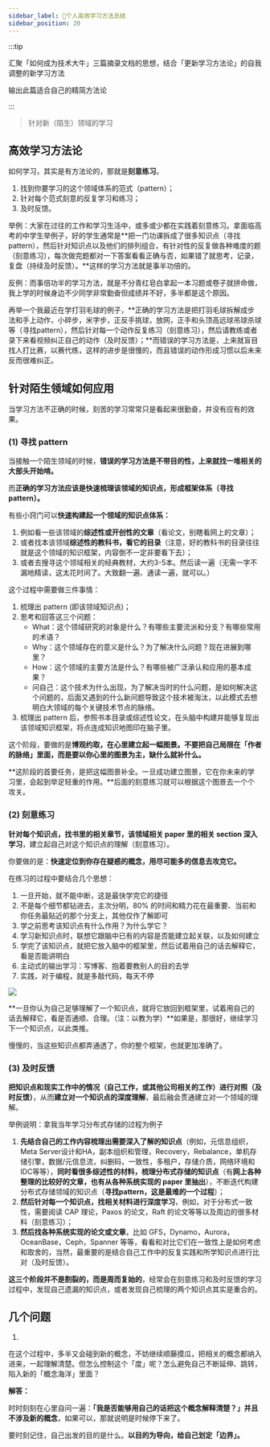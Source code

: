 ```yaml
---
sidebar_label: 📌个人高效学习方法总结
sidebar_position: 20
---
```


:::tip

汇聚「如何成为技术大牛」三篇摘录文档的思想，结合「更新学习方法论」的自我调整的新学习方法

输出此篇适合自己的精简方法论

:::

> 针对新（陌生）领域的学习

## 高效学习方法论

如何学习，其实是有方法论的，那就是**刻意练习**。

1. 找到你要学习的这个领域体系的范式（pattern）；
2. 针对每个范式刻意的反复学习和练习；
3. 及时反馈。

举例：大家在过往的工作和学习生活中，或多或少都在实践着刻意练习。拿面临高考的中学生举例子，好的学生通常是**把一门功课拆成了很多知识点（寻找pattern），然后针对知识点以及他们的排列组合，有针对性的反复做各种难度的题（刻意练习），每次做完题都对一下答案看看正确与否，如果错了就思考，记录，复盘（持续及时反馈）。**这样的学习方法就是事半功倍的。

反例：而事倍功半的学习方法，就是不分青红皂白拿起一本习题或卷子就拼命做，我上学的时候身边不少同学非常勤奋但成绩并不好，多半都是这个原因。

再举一个我最近在学打羽毛球的例子，**正确的学习方法是把打羽毛球拆解成步法和手上动作，小碎步，米字步，正反手挑球，放网，正手和头顶高远球吊球杀球等（寻找pattern），然后针对每一个动作反复练习（刻意练习），然后请教练或者录下来看视频纠正自己的动作（及时反馈）；**而错误的学习方法是，上来就盲目找人打比赛，以赛代练，这样的进步是很慢的，而且错误的动作形成习惯以后未来反而很难纠正。


## 针对陌生领域如何应用

当学习方法不正确的时候，刻苦的学习常常只是看起来很勤奋，并没有应有的效果。


### (1) 寻找 pattern

当接触一个陌生领域的时候，**错误的学习方法是不带目的性，上来就找一堆相关的大部头开始啃。**

而**正确的学习方法应该是快速梳理该领域的知识点，形成框架体系（寻找pattern）。**

有些小窍门可以**快速构建起一个领域的知识点体系：**

1. 例如看一些该领域的**综述性或开创性的文章**（看论文，别瞎看网上的文章）；
2. 或者找本该领域**综述性的教科书，看它的目录**（注意，好的教科书的目录往往就是这个领域的知识框架，内容倒不一定非要看下去）；
3. 或者去搜寻这个领域相关的经典教材，大约3-5本。然后读一遍（无需一字不漏地精读，这太花时间了。大致翻一遍、通读一遍，就可以。）

这个过程中需要做三件事情：
1. 梳理出 pattern (即该领域知识点)；
2. 思考和回答这三个问题：
   - What：这个领域研究的对象是什么？有哪些主要流派和分支？有哪些常用的术语？
   - Why：这个领域存在的意义是什么？为了解决什么问题？现在进展到哪里？
   - How：这个领域的主要方法是什么？有哪些被广泛承认和应用的基本成果？
   - 问自己：这个技术为什么出现，为了解决当时的什么问题，是如何解决这个问题的，后面又遇到的什么新问题导致这个技术被淘汰，以此模式去想明白大领域的每个关键技术节点的脉络。
3. 梳理出 pattern 后，参照书本目录或综述性论文，在头脑中构建并能够复现出该领域知识框架，将点连成知识地图印在脑子里。

这个阶段，要做的是**博观约取，在心里建立起一幅图景。不要把自己局限在「作者的脉络」里面，而是要以你心里的图景为主，缺什么就补什么。**

**这阶段的首要任务，是把这幅图景补全。一旦成功建立图景，它在你未来的学习里，会起到举足轻重的作用。**后面的刻意练习就可以根据这个图景去一个个攻关。


### (2) 刻意练习

**针对每个知识点，找书里的相关章节，该领域相关 paper 里的相关 section 深入学习**，建立起自己对这个知识点的理解（刻意练习）。

你要做的是：**快速定位到你存在疑惑的概念，用尽可能多的信息去攻克它。**

在练习的过程中要结合几个思想：

1. 一旦开始，就不能中断，这是最快学完它的捷径
2. 不是每个细节都钻进去，主次分明，80% 的时间和精力花在最重要、当前和你任务最贴近的那个分支上，其他仅作了解即可
3. 学之前思考该知识点有什么作用？为什么学它？
4. 学习新知识点时，联想它跟脑中已有的内容是否能建立起关联，以及如何建立
5. 学完了该知识点，就把它放入脑中的框架里，然后试着用自己的话去解释它，看是否能讲明白
6. 主动式的输出学习：写博客、抱着要教别人的目的去学
7. 实践，对于编程，就是多敲代码，每天不停

![](https://img.arctee.cn/picgo/202201032037693.jpg)

**一旦你认为自己足够理解了一个知识点，就将它放回到框架里，试着用自己的话去解释它，看是否通顺、合理。（注：以教为学）**如果是，那很好，继续学习下一个知识点，以此类推。

慢慢的，当这些知识点都弄通透了，你的整个框架，也就更加准确了。


### (3) 及时反馈

**把知识点和现实工作中的情况（自己工作，或其他公司相关的工作）进行对照（及时反馈）**，从而**建立对一个知识点的深度理解**，最后融会贯通建立对一个领域的理解。

举例说明：拿我当年学习分布式存储的过程为例子

1. **先结合自己的工作内容梳理出需要深入了解的知识点**（例如，元信息组织，Meta Server设计和HA，副本组织和管理，Recovery，Rebalance，单机存储引擎，数据/元信息流，纠删码，一致性，多租户，存储介质，网络环境和IDC等等），**同时看很多综述性的材料，梳理分布式存储的知识点**（有**网上各种整理的比较好的文章，也有从各种系统实现的 paper 里抽出**），不断迭代构建分布式存储领域的知识点（**寻找pattern，这是最难的一个过程**）；
2. **然后针对每一个知识点，找相关材料进行深度学习**，例如，对于分布式一致性，需要阅读 CAP 理论，Paxos 的论文，Raft 的论文等等以及周边的很多材料（刻意练习）；
3. **然后找各种系统实现的论文或文章**，比如 GFS，Dynamo，Aurora，OceanBase，Ceph，Spanner 等等，看看和对比它们在一致性上是如何考虑和取舍的，当然，最重要的是结合自己工作中的反复实践和所学知识点进行比对（及时反馈）。

**这三个阶段并不是割裂的，而是周而复始的**，经常会在刻意练习和及时反馈的学习过程中，发现自己遗漏的知识点，或者发现自己梳理的两个知识点其实是重合的。


## 几个问题

1. 
在这个过程中，多半又会碰到新的概念，不妨继续顺藤摸瓜，把相关的概念都纳入进来，一起理解清楚。但怎么控制这个「度」呢？怎么避免自己不断延伸、跳转，陷入新的「概念海洋」里面？

**解答：**

时时刻刻在心里自问一遍：**「我是否能够用自己的话把这个概念解释清楚？」**并且**不涉及新的概念**，如果可以，那就说明是时候停下来了。

要时刻记住，自己出发的目的是什么。**以目的为导向，给自己划定「边界」。**

